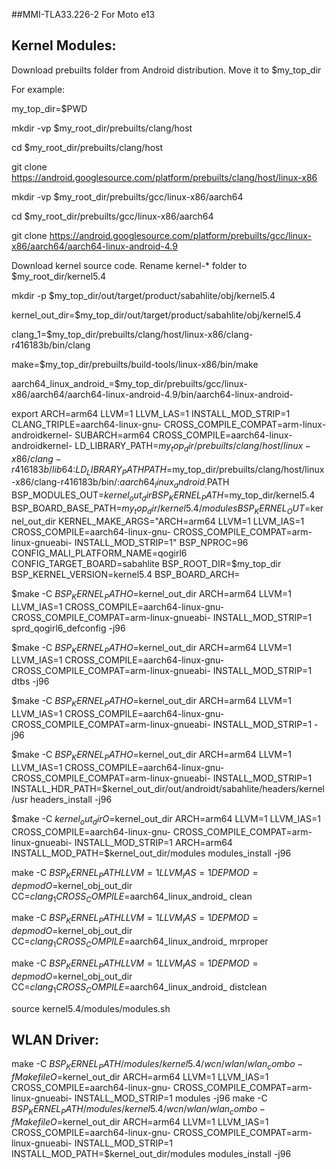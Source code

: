 ##MMI-TLA33.226-2 For Moto e13

Kernel Modules:
---------------
Download prebuilts folder from Android distribution. Move it to $my_top_dir

For example:

my_top_dir=$PWD

mkdir -vp $my_root_dir/prebuilts/clang/host

cd $my_root_dir/prebuilts/clang/host

git clone https://android.googlesource.com/platform/prebuilts/clang/host/linux-x86

mkdir -vp $my_root_dir/prebuilts/gcc/linux-x86/aarch64

cd $my_root_dir/prebuilts/gcc/linux-x86/aarch64

git clone https://android.googlesource.com/platform/prebuilts/gcc/linux-x86/aarch64/aarch64-linux-android-4.9

Download kernel source code. Rename kernel-* folder to $my_root_dir/kernel5.4 

mkdir -p $my_top_dir/out/target/product/sabahlite/obj/kernel5.4

kernel_out_dir=$my_top_dir/out/target/product/sabahlite/obj/kernel5.4

clang_1=$my_top_dir/prebuilts/clang/host/linux-x86/clang-r416183b/bin/clang

make=$my_top_dir/prebuilts/build-tools/linux-x86/bin/make

aarch64_linux_android_=$my_top_dir/prebuilts/gcc/linux-x86/aarch64/aarch64-linux-android-4.9/bin/aarch64-linux-android-

export ARCH=arm64 LLVM=1 LLVM_LAS=1 INSTALL_MOD_STRIP=1 CLANG_TRIPLE=aarch64-linux-gnu- CROSS_COMPILE_COMPAT=arm-linux-androidkernel- SUBARCH=arm64 CROSS_COMPILE=aarch64-linux-androidkernel- LD_LIBRARY_PATH=$my_top_dir/prebuilts/clang/host/linux-x86/clang-r416183b/lib64:$$LD_LIBRARY_PATH PATH=$my_top_dir/prebuilts/clang/host/linux-x86/clang-r416183b/bin/:$aarch64_linux_android_:$PATH BSP_MODULES_OUT=$kernel_out_dir BSP_KERNEL_PATH=$my_top_dir/kernel5.4 BSP_BOARD_BASE_PATH=$my_top_dir/kernel5.4/modules BSP_KERNEL_OUT=$kernel_out_dir KERNEL_MAKE_ARGS="ARCH=arm64 LLVM=1 LLVM_IAS=1 CROSS_COMPILE=aarch64-linux-gnu- CROSS_COMPILE_COMPAT=arm-linux-gnueabi- INSTALL_MOD_STRIP=1" BSP_NPROC=96 CONFIG_MALI_PLATFORM_NAME=qogirl6 CONFIG_TARGET_BOARD=sabahlite BSP_ROOT_DIR=$my_top_dir BSP_KERNEL_VERSION=kernel5.4 BSP_BOARD_ARCH=


$make -C $BSP_KERNEL_PATH O=$kernel_out_dir ARCH=arm64 LLVM=1 LLVM_IAS=1 CROSS_COMPILE=aarch64-linux-gnu- CROSS_COMPILE_COMPAT=arm-linux-gnueabi- INSTALL_MOD_STRIP=1 sprd_qogirl6_defconfig -j96

$make -C $BSP_KERNEL_PATH O=$kernel_out_dir ARCH=arm64 LLVM=1 LLVM_IAS=1 CROSS_COMPILE=aarch64-linux-gnu- CROSS_COMPILE_COMPAT=arm-linux-gnueabi- INSTALL_MOD_STRIP=1 dtbs -j96

$make -C $BSP_KERNEL_PATH O=$kernel_out_dir ARCH=arm64 LLVM=1 LLVM_IAS=1 CROSS_COMPILE=aarch64-linux-gnu- CROSS_COMPILE_COMPAT=arm-linux-gnueabi- INSTALL_MOD_STRIP=1 -j96

$make -C $BSP_KERNEL_PATH O=$kernel_out_dir ARCH=arm64 LLVM=1 LLVM_IAS=1 CROSS_COMPILE=aarch64-linux-gnu- CROSS_COMPILE_COMPAT=arm-linux-gnueabi- INSTALL_MOD_STRIP=1 INSTALL_HDR_PATH=$kernel_out_dir/out/androidt/sabahlite/headers/kernel/usr headers_install -j96

$make -C $kernel_out_dir O=$kernel_out_dir ARCH=arm64 LLVM=1 LLVM_IAS=1 CROSS_COMPILE=aarch64-linux-gnu- CROSS_COMPILE_COMPAT=arm-linux-gnueabi- INSTALL_MOD_STRIP=1 ARCH=arm64 INSTALL_MOD_PATH=$kernel_out_dir/modules modules_install -j96


make -C $BSP_KERNEL_PATH LLVM=1 LLVM_IAS=1 DEPMOD=depmod O=$kernel_obj_out_dir CC=$clang_1 CROSS_COMPILE=$aarch64_linux_android_ clean

make -C $BSP_KERNEL_PATH LLVM=1 LLVM_IAS=1 DEPMOD=depmod O=$kernel_obj_out_dir CC=$clang_1 CROSS_COMPILE=$aarch64_linux_android_ mrproper

make -C $BSP_KERNEL_PATH LLVM=1 LLVM_IAS=1 DEPMOD=depmod O=$kernel_obj_out_dir  CC=$clang_1 CROSS_COMPILE=$aarch64_linux_android_ distclean

source kernel5.4/modules/modules.sh


WLAN Driver:
---------------
make -C $BSP_KERNEL_PATH/modules/kernel5.4/wcn/wlan/wlan_combo -f Makefile O=$kernel_out_dir ARCH=arm64 LLVM=1 LLVM_IAS=1 CROSS_COMPILE=aarch64-linux-gnu- CROSS_COMPILE_COMPAT=arm-linux-gnueabi- INSTALL_MOD_STRIP=1 modules -j96
make -C $BSP_KERNEL_PATH/modules/kernel5.4/wcn/wlan/wlan_combo -f Makefile O=$kernel_out_dir ARCH=arm64 LLVM=1 LLVM_IAS=1 CROSS_COMPILE=aarch64-linux-gnu- CROSS_COMPILE_COMPAT=arm-linux-gnueabi- INSTALL_MOD_STRIP=1 INSTALL_MOD_PATH=$kernel_out_dir/modules modules_install -j96
